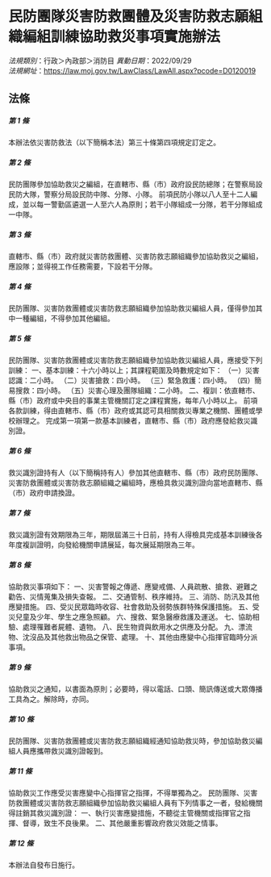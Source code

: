 # 民防團隊災害防救團體及災害防救志願組織編組訓練協助救災事項實施辦法

*法規類別*：行政＞內政部＞消防目
*異動日期*：2022/09/29  
*法規網址*：https://law.moj.gov.tw/LawClass/LawAll.aspx?pcode=D0120019



## 法條
##### 第 1 條
本辦法依災害防救法（以下簡稱本法）第三十條第四項規定訂定之。


##### 第 2 條
民防團隊參加協助救災之編組，在直轄市、縣（市）政府設民防總隊；在警察局設民防大隊，警察分局設民防中隊、分隊、小隊。
前項民防小隊以八人至十二人編成，並以每一警勤區遴選一人至六人為原則；若干小隊組成一分隊，若干分隊組成一中隊。

##### 第 3 條
直轄市、縣（市）政府就災害防救團體、災害防救志願組織參加協助救災之編組，應設隊；並得視工作任務需要，下設若干分隊。

##### 第 4 條
民防團隊、災害防救團體或災害防救志願組織參加協助救災編組人員，僅得參加其中一種編組，不得參加其他編組。

##### 第 5 條
民防團隊、災害防救團體或災害防救志願組織參加協助救災編組人員，應接受下列訓練：
一、基本訓練：十六小時以上；其課程範圍及時數規定如下：
（一）災害認識：二小時。
（二）災害搶救：四小時。
（三）緊急救護：四小時。
（四）簡易搜救：四小時。
（五）災害心理及團隊組織：二小時。
二、複訓：依直轄市、縣（市）政府或中央目的事業主管機關訂定之課程實施，每年八小時以上。
前項各款訓練，得由直轄市、縣（市）政府或其認可具相關救災專業之機關、團體或學校辦理之。
完成第一項第一款基本訓練者，直轄市、縣（市）政府應發給救災識別證。

##### 第 6 條
救災識別證持有人（以下簡稱持有人）參加其他直轄市、縣（市）政府民防團隊、災害防救團體或災害防救志願組織之編組時，應檢具救災識別證向當地直轄市、縣（市）政府申請換證。

##### 第 7 條
救災識別證有效期限為三年，期限屆滿三十日前，持有人得檢具完成基本訓練後各年度複訓證明，向發給機關申請展延，每次展延期限為三年。

##### 第 8 條
協助救災事項如下：
一、災害警報之傳遞、應變戒備、人員疏散、搶救、避難之勸告、災情蒐集及損失查報。
二、交通管制、秩序維持。
三、消防、防汛及其他應變措施。
四、受災民眾臨時收容、社會救助及弱勢族群特殊保護措施。
五、受災兒童及少年、學生之應急照顧。
六、搜救、緊急醫療救護及運送。
七、協助相驗、處理罹難者屍體、遺物。
八、民生物資與飲用水之供應及分配。
九、漂流物、沈沒品及其他救出物品之保管、處理。
十、其他由應變中心指揮官臨時分派事項。

##### 第 9 條
協助救災之通知，以書面為原則；必要時，得以電話、口頭、簡訊傳送或大眾傳播工具為之。解除時，亦同。

##### 第 10 條
民防團隊、災害防救團體或災害防救志願組織經通知協助救災時，參加協助救災編組人員應攜帶救災識別證報到。

##### 第 11 條
協助救災工作應受災害應變中心指揮官之指揮，不得單獨為之。
民防團隊、災害防救團體或災害防救志願組織參加協助救災編組人員有下列情事之一者，發給機關得註銷其救災識別證：
一、執行災害應變措施，不聽從主管機關或指揮官之指揮、督導，致生不良後果。
二、其他嚴重影響政府救災效能之情事。

##### 第 12 條
本辦法自發布日施行。


